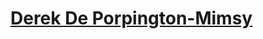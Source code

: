 # [Derek De Porpington-Mimsy](/D%26D/VampireWithThomas/People/PCs/Derek%20De%20Porpington-Mimsy.md)
